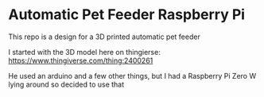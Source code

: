 # Automatic Pet Feeder Raspberry Pi
This repo is a design for a 3D printed automatic pet feeder

I started with the 3D model here on thingierse:
https://www.thingiverse.com/thing:2400261

He used an arduino and a few other things, but I had a Raspberry Pi Zero W lying around so decided to use that

